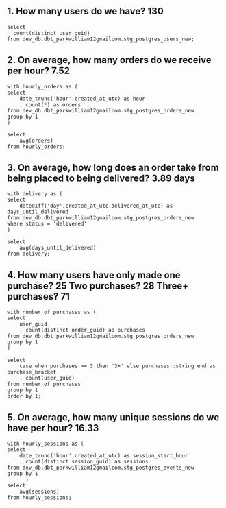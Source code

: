 ## 1. How many users do we have? 130
	select 
	  count(distinct user_guid)
	from dev_db.dbt_parkwilliam12gmailcom.stg_postgres_users_new;

## 2. On average, how many orders do we receive per hour? 7.52
	with hourly_orders as (
	select 
	    date_trunc('hour',created_at_utc) as hour
	    , count(*) as orders
	from dev_db.dbt_parkwilliam12gmailcom.stg_postgres_orders_new
	group by 1
	)
	
	select 
	    avg(orders)
	from hourly_orders;

## 3. On average, how long does an order take from being placed to being delivered? 3.89 days
	with delivery as (
	select 
	    datediff('day',created_at_utc,delivered_at_utc) as days_until_delivered
	from dev_db.dbt_parkwilliam12gmailcom.stg_postgres_orders_new
	where status = 'delivered'
	)
	
	select 
		avg(days_until_delivered)
	from delivery;

## 4. How many users have only made one purchase? 25 Two purchases? 28 Three+ purchases? 71
	with number_of_purchases as (
	select
		user_guid
		, count(distinct order_guid) as purchases
	from dev_db.dbt_parkwilliam12gmailcom.stg_postgres_orders_new
	group by 1
	)
	
	select 
		case when purchases >= 3 then '3+' else purchases::string end as purchase_bracket
		, count(user_guid)
	from number_of_purchases
	group by 1
	order by 1;

## 5. On average, how many unique sessions do we have per hour? 16.33
	with hourly_sessions as (
	select 
	    date_trunc('hour',created_at_utc) as session_start_hour
	    , count(distinct session_guid) as sessions
	from dev_db.dbt_parkwilliam12gmailcom.stg_postgres_events_new
	group by 1
	      )
	select 
	    avg(sessions)
	from hourly_sessions;
